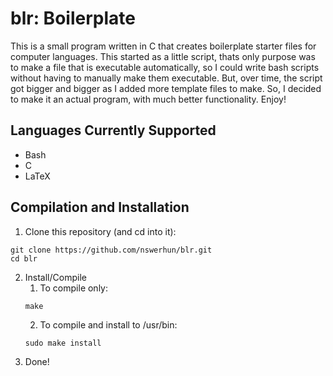 # blr: Boilerplate

This is a small program written in C that creates boilerplate starter files for computer languages. This started as a little script, thats only purpose was to make a file that is executable automatically, so I could write bash scripts without having to manually make them executable. But, over time, the script got bigger and bigger as I added more template files to make. So, I decided to make it an actual program, with much better functionality. Enjoy! 

## Languages Currently Supported
- Bash
- C
- LaTeX

## Compilation and Installation
1. Clone this repository (and cd into it):
```
git clone https://github.com/nswerhun/blr.git
cd blr
```
2. Install/Compile
    1. To compile only:
    ```
    make
    ```
    2. To compile and install to /usr/bin:
    ```
    sudo make install
    ```
3. Done!
